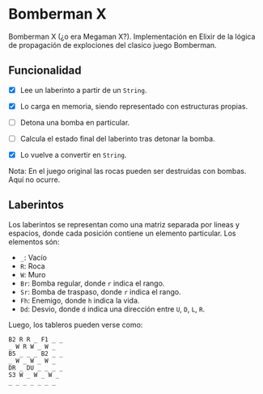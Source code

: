 # Bomberman X

Bomberman X (¿o era Megaman X?). Implementación en Elixir de la lógica de propagación de explociones del clasico juego Bomberman.

## Funcionalidad


- [x] Lee un laberinto a partir de un `String`.
- [x] Lo carga en memoria, siendo representado con estructuras propias.
- [ ] Detona una bomba en particular.
- [ ] Calcula el estado final del laberinto tras detonar la bomba.
- [x] Lo vuelve a convertir en `String`.


Nota: En el juego original las rocas pueden ser destruidas con bombas. Aquí no ocurre.

## Laberintos

Los laberintos se representan como una matriz separada por lineas y espacios, donde cada posición contiene un elemento particular. Los elementos són:

- `_`: Vacío
- `R`: Roca
- `W`: Muro
- `Br`: Bomba regular, donde `r` indica el rango.
- `Sr`: Bomba de traspaso, donde `r` indica el rango.
- `Fh`: Enemigo, donde `h` indica la vida.
- `Dd`: Desvio, donde `d` indica una dirección entre `U`, `D`, `L`, `R`.


Luego, los tableros pueden verse como:

```
B2 R R _ F1 _ _
_ W R W _ W _
B5 _ _ _ B2 _ _
_ W _ W _ W _
DR _ DU _ _ _ _
S3 W _ W _ W _
_ _ _ _ _ _ _
```